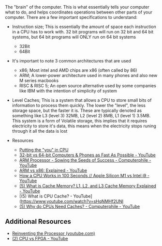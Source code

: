 
The "brain" of the computer. This is what essentially tells your computer what to do, and helps coordinates operations between other parts of your computer. There are a few important specifications to understand:
  - Instruction size; This is essentially the amount of space each instruction in a CPU has to work with. 32 bit programs will run on 32 bit and 64 bit systems, but 64 bit programs will ONLY run on 64 bit systems
    - 32Bit
    - 64Bit
  - It's important to note 3 common architectures that are used
    - x86; Most intel and AMD chips are x86 (often called by 86)
    - ARM; A lower-power architecture used in many phones and also new M series macbooks
    - RISC & RISC 5; An open source alternative used by some companies like IBM with the intention of simplicity of system
  - Level Caches; This is a system that allows a CPU to store small bits of information to process them quickly. The lower the "level", the less storage space, but the faster it is. These are typically denoted as something like L3 (level 3) 32MB, L2 (level 2) 8MB, L1 (level 1) 3.5MB. This system is a form of Volatile storage, this implies that it requires electricity to store it's data, this means when the electricity stops runing through it all the data is lost
  - Resources
  
    - [Putting the "you" in CPU](https://cpu.land/)
    - [32-bit vs 64-bit Computers & Phones as Fast As Possible - YouTube](https://www.youtube.com/watch?v=IknbgnJLSRY)
    - [ARM Processor - Sowing the Seeds of Success - Computerphile - YouTube](https://www.youtube.com/watch?v=1jOJl8gRPyQ)
    - [ARM vs x86: Explained - YouTube](https://www.youtube.com/watch?v=aRy8AOhZ-cY)
    -  [How a CPU Works in 100 Seconds // Apple Silicon M1 vs Intel i9 - YouTube](https://www.youtube.com/watch?v=vqs_0W-MSB0)
    - [(5) What is Cache Memory? L1, L2, and L3 Cache Memory Explained - YouTube](https://www.youtube.com/watch?v=IA8au8Qr3lo)
    - [(5) What is CPU Cache? - YouTube](https://www.youtube.com/watch?v=sHqNMHf2UNI
    - [(5) Why do CPUs Need Caches? - Computerphile - YouTube](https://www.youtube.com/watch?v=6JpLD3PUAZk)


## Additional Resources
- [Reinventing the Processor (youtube.com)](https://www.youtube.com/watch?v=rDnqmVnrZKs)
- [(2) CPU vs FPGA - YouTube](https://www.youtube.com/watch?v=BML1YHZpx2o)
